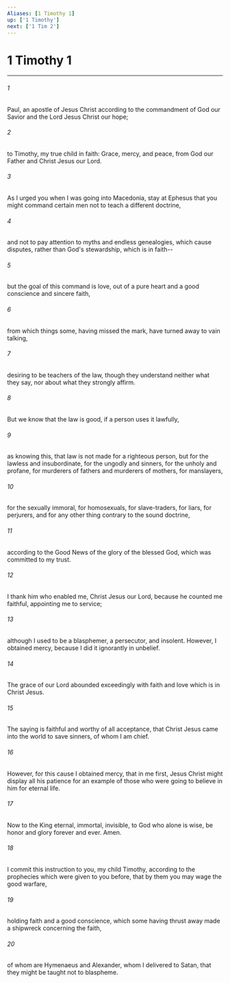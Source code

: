 ```yaml
---
Aliases: [1 Timothy 1]
up: ['1 Timothy']
next: ['1 Tim 2']
---
```

# 1 Timothy 1
***





###### 1 

Paul, an apostle of Jesus Christ according to the commandment of God our Savior and the Lord Jesus Christ our hope; 



###### 2 

to Timothy, my true child in faith: Grace, mercy, and peace, from God our Father and Christ Jesus our Lord. 



###### 3 

As I urged you when I was going into Macedonia, stay at Ephesus that you might command certain men not to teach a different doctrine, 



###### 4 

and not to pay attention to myths and endless genealogies, which cause disputes, rather than God's stewardship, which is in faith-- 



###### 5 

but the goal of this command is love, out of a pure heart and a good conscience and sincere faith, 



###### 6 

from which things some, having missed the mark, have turned away to vain talking, 



###### 7 

desiring to be teachers of the law, though they understand neither what they say, nor about what they strongly affirm. 



###### 8 

But we know that the law is good, if a person uses it lawfully, 



###### 9 

as knowing this, that law is not made for a righteous person, but for the lawless and insubordinate, for the ungodly and sinners, for the unholy and profane, for murderers of fathers and murderers of mothers, for manslayers, 



###### 10 

for the sexually immoral, for homosexuals, for slave-traders, for liars, for perjurers, and for any other thing contrary to the sound doctrine, 



###### 11 

according to the Good News of the glory of the blessed God, which was committed to my trust. 



###### 12 

I thank him who enabled me, Christ Jesus our Lord, because he counted me faithful, appointing me to service; 



###### 13 

although I used to be a blasphemer, a persecutor, and insolent. However, I obtained mercy, because I did it ignorantly in unbelief. 



###### 14 

The grace of our Lord abounded exceedingly with faith and love which is in Christ Jesus. 



###### 15 

The saying is faithful and worthy of all acceptance, that Christ Jesus came into the world to save sinners, of whom I am chief. 



###### 16 

However, for this cause I obtained mercy, that in me first, Jesus Christ might display all his patience for an example of those who were going to believe in him for eternal life. 



###### 17 

Now to the King eternal, immortal, invisible, to God who alone is wise, be honor and glory forever and ever. Amen. 



###### 18 

I commit this instruction to you, my child Timothy, according to the prophecies which were given to you before, that by them you may wage the good warfare, 



###### 19 

holding faith and a good conscience, which some having thrust away made a shipwreck concerning the faith, 



###### 20 

of whom are Hymenaeus and Alexander, whom I delivered to Satan, that they might be taught not to blaspheme.
